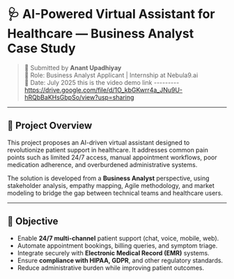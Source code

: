 # 🩺 AI-Powered Virtual Assistant for Healthcare — Business Analyst Case Study

> 🚀 Submitted by **Anant Upadhiyay**  
> 📌 Role: Business Analyst Applicant | Internship at Nebula9.ai  
> 📅 Date: July 2025
> this is the video demo link ---------  https://drive.google.com/file/d/1O_kbGKwrr4a_JNu9U-hRQbBaKHsGbpSo/view?usp=sharing

---

## 📖 Project Overview

This project proposes an AI-driven virtual assistant designed to revolutionize patient support in healthcare. It addresses common pain points such as limited 24/7 access, manual appointment workflows, poor medication adherence, and overburdened administrative systems.

The solution is developed from a **Business Analyst** perspective, using stakeholder analysis, empathy mapping, Agile methodology, and market modeling to bridge the gap between technical teams and healthcare users.

---

## 🎯 Objective

- Enable **24/7 multi-channel** patient support (chat, voice, mobile, web).
- Automate appointment bookings, billing queries, and symptom triage.
- Integrate securely with **Electronic Medical Record (EMR)** systems.
- Ensure **compliance with HIPAA, GDPR**, and other regulatory standards.
- Reduce administrative burden while improving patient outcomes.
